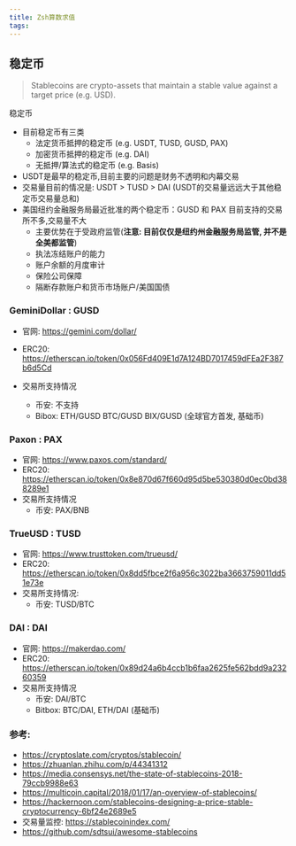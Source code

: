 ```yaml
---
title: Zsh算数求值
tags:
---
```

## 稳定币

> Stablecoins are crypto-assets that maintain a stable value against a target price (e.g. USD).

稳定币

- 目前稳定币有三类
  - 法定货币抵押的稳定币 (e.g. USDT, TUSD, GUSD, PAX)
  - 加密货币抵押的稳定币 (e.g. DAI)
  - 无抵押/算法式的稳定币 (e.g. Basis)
- USDT是最早的稳定币,目前主要的问题是财务不透明和内幕交易
- 交易量目前的情况是: USDT > TUSD > DAI  (USDT的交易量远远大于其他稳定币交易量总和)
- 美国纽约金融服务局最近批准的两个稳定币：GUSD 和 PAX 目前支持的交易所不多,交易量不大
  -  主要优势在于受政府监管(**注意: 目前仅仅是纽约州金融服务局监管, 并不是全美都监管**)
    - 执法冻结账户的能力
    - 账户余额的月度审计
    - 保险公司保障
    - 隔断存款账户和货币市场账户/美国国债


### GeminiDollar :  GUSD

- 官网: https://gemini.com/dollar/
- ERC20: https://etherscan.io/token/0x056Fd409E1d7A124BD7017459dFEa2F387b6d5Cd

- 交易所支持情况
  - 币安: 不支持
  - Bibox: ETH/GUSD BTC/GUSD BIX/GUSD (全球官方首发, 基础币)

### Paxon  :  PAX

- 官网: https://www.paxos.com/standard/
- ERC20: https://etherscan.io/token/0x8e870d67f660d95d5be530380d0ec0bd388289e1
- 交易所支持情况
  - 币安: PAX/BNB 

### TrueUSD  :  TUSD

- 官网: https://www.trusttoken.com/trueusd/
- ERC20: https://etherscan.io/token/0x8dd5fbce2f6a956c3022ba3663759011dd51e73e
- 交易所支持情况:
  - 币安: TUSD/BTC

### DAI  :  DAI

- 官网: https://makerdao.com/
- ERC20: https://etherscan.io/token/0x89d24a6b4ccb1b6faa2625fe562bdd9a23260359
- 交易所支持情况
  - 币安: DAI/BTC
  - Bitbox: BTC/DAI, ETH/DAI (基础币)

### 参考: 

 - https://cryptoslate.com/cryptos/stablecoin/
 - https://zhuanlan.zhihu.com/p/44341312
 - https://media.consensys.net/the-state-of-stablecoins-2018-79ccb9988e63
 - https://multicoin.capital/2018/01/17/an-overview-of-stablecoins/
 - https://hackernoon.com/stablecoins-designing-a-price-stable-cryptocurrency-6bf24e2689e5
 - 交易量监控: https://stablecoinindex.com/
 - https://github.com/sdtsui/awesome-stablecoins